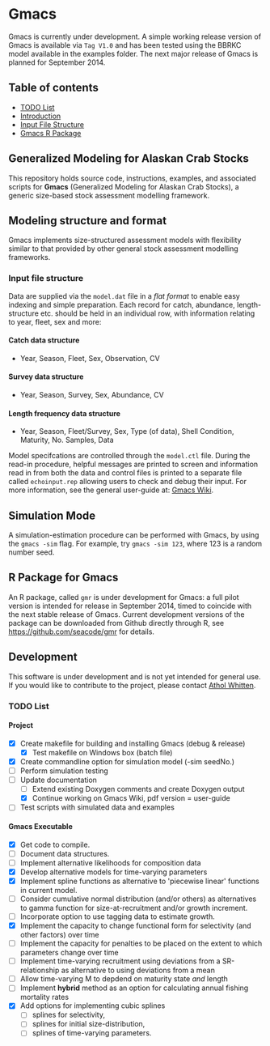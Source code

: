 # Gmacs

Gmacs is currently under development. A simple working release version of Gmacs is available via `Tag V1.0` and has been tested using the BBRKC model available in the examples folder. The next major release of Gmacs is planned for September 2014.

## Table of contents
- [TODO List](#todo-list)
- [Introduction](#generalized-modeling-for-alaskan-crab-stocks)
- [Input File Structure](#input-file-structure)
- [Gmacs R Package](#r-package-for-gmacs)

## Generalized Modeling for Alaskan Crab Stocks
This repository holds source code, instructions, examples, and associated scripts for **Gmacs** (Generalized Modeling for Alaskan Crab Stocks), a generic size-based stock assessment modelling framework. 

## Modeling structure and format
Gmacs implements size-structured assessment models with flexibility similar to that provided by other general stock assessment modelling frameworks. 

### Input file structure
Data are supplied via the `model.dat` file in a *flat format* to enable easy indexing and simple preparation. Each record for catch, abundance, length-structure etc. should be held in an individual row, with information relating to year, fleet, sex and more:

####  Catch data structure
 
  * Year, Season, Fleet, Sex, Observation, CV    

####  Survey data structure
 
  * Year, Season, Survey, Sex, Abundance, CV

####  Length frequency data structure  

  * Year, Season, Fleet/Survey, Sex, Type (of data), Shell Condition, Maturity, No. Samples, Data

Model specifcations are controlled through the `model.ctl` file. During the read-in procedure, helpful messages are printed to screen and information read in from both the data and control files is printed to a separate file called `echoinput.rep` allowing users to check and debug their input. For more information, see the general user-guide at: [Gmacs Wiki](https://github.com/seacode/gmacs).

## Simulation Mode

A simulation-estimation procedure can be performed with Gmacs, by using the `gmacs -sim` flag. For example, try `gmacs -sim 123`, where 123 is a random number seed.

## R Package for Gmacs
An R package, called `gmr` is under development for Gmacs: a full pilot version is intended for release in September 2014, timed to coincide with the next stable release of Gmacs. Current development versions of the package can be downloaded from Github directly through R, see https://github.com/seacode/gmr for details.

## Development
This software is under development and is not yet intended for general use. If you would like to contribute to the project, please contact [Athol Whitten](mailto:whittena@uw.edu). 

<!-- TODO list created by Martell and Whitten -->
### TODO List ###

#### Project
- [x] Create makefile for building and installing Gmacs (debug & release)
  - [x] Test makefile on Windows box (batch file)
- [x] Create commandline option for simulation model (-sim seedNo.)
- [ ] Perform simulation testing
- [ ] Update documentation
  - [ ] Extend existing Doxygen comments and create Doxygen output
  - [x] Continue working on Gmacs Wiki, pdf version = user-guide
- [ ] Test scripts with simulated data and examples

#### Gmacs Executable
- [x] Get code to compile.
- [ ] Document data structures.
- [ ] Implement alternative likelihoods for composition data
- [x] Develop alternative models for time-varying parameters
- [x] Implement spline functions as alternative to 'piecewise linear' functions in current model.
- [ ] Consider cumulative normal distribution (and/or others) as alternatives to gamma function for size-at-recruitment and/or growth increment.
- [ ] Incorporate option to use tagging data to estimate growth.
- [x] Implement the capacity to change functional form for selectivity (and other factors) over time
- [ ] Implement the capacity for penalties to be placed on the extent to which parameters change over time
- [ ] Implement time-varying recruitment using deviations from a SR-relationship as alternative to using deviations from a mean
- [ ] Allow time-varying M to depdend on maturity state *and* length
- [ ] Implement **hybrid** method as an option for calculating annual fishing mortality rates
- [x] Add options for implementing cubic splines
  - [ ] splines for selectivity,
  - [ ] splines for initial size-distribution,
  - [ ] splines of time-varying parameters.